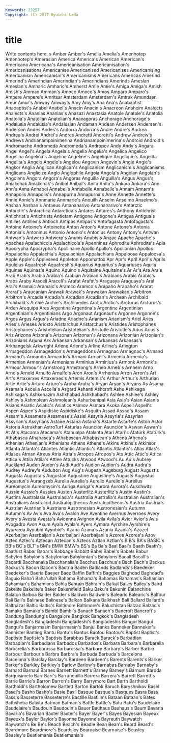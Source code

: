 ```yaml
---
Keywords: 23257 
Copyright: (C) 2017 Ryuichi Ueda
---
```


# title

Write contents here.
s Amber Amber's
Amelia Amelia's Amenhotep Amenhotep's Amerasian America America's American American's Americana
Americana's Americanisation Americanisation's Americanisations Americanise Americanised Americanises Americanising Americanism Americanism's
Americanisms Americans Americas Amerind Amerind's Amerindian Amerindian's Amerindians Amerinds Ameslan
Ameslan's Amharic Amharic's Amherst Amie Amie's Amiga Amiga's Amish Amish's
Amman Amman's Amoco Amoco's Amos Amparo Amparo's Ampere Ampere's Amritsar
Amsterdam Amsterdam's Amtrak Amundsen Amur Amur's Amway Amway's Amy Amy's
Ana Ana's Anabaptist Anabaptist's Anabel Anabel's Anacin Anacin's Anacreon Anaheim
Analects Analects's Ananias Ananias's Anasazi Anastasia Anatole Anatole's Anatolia Anatolia's
Anatolian Anatolian's Anaxagoras Anchorage Anchorage's Andalusia Andalusia's Andalusian Andaman Andean
Andersen Andersen's Anderson Andes Andes's Andorra Andorra's Andre Andre's Andrea
Andrea's Andrei Andrei's Andres Andretti Andretti's Andrew Andrew's Andrews Andrianampoinimerina
Andrianampoinimerina's Android Android's Andromache Andromeda Andromeda's Andropov Andy Andy's Angara
Angel Angel's Angela Angela's Angelia Angelia's Angelica Angelico Angelina Angelina's
Angeline Angeline's Angelique Angelique's Angelita Angelita's Angelo Angelo's Angelou Angevin
Angevin's Angie Angie's Angkor Anglia Anglican Anglican's Anglicanism Anglicanism's Anglicanisms
Anglicans Anglicize Anglo Anglophile Angola Angola's Angolan Angolan's Angolans Angora
Angora's Angoras Anguilla Anguilla's Angus Angus's Aniakchak Aniakchak's Anibal Anibal's
Anita Anita's Ankara Ankara's Ann Ann's Anna Annabel Annabel's Annabelle
Annabelle's Annam Annam's Annapolis Annapolis's Annapurna Annapurna's Anne Annette Annette's
Annie Annie's Annmarie Annmarie's Anouilh Anselm Anselmo Anselmo's Anshan Anshan's
Antaeus Antananarivo Antananarivo's Antarctic Antarctic's Antarctica Antarctica's Antares Antares's Anthony
Antichrist Antichrist's Antichrists Antietam Antigone Antigone's Antigua Antigua's Antilles Antilles's
Antioch Antipas Antipas's Antofagasta Antofagasta's Antoine Antoine's Antoinette Anton Anton's
Antone Antone's Antonia Antonia's Antoninus Antonio Antonio's Antonius Antony Antony's
Antwan Antwan's Antwerp Antwerp's Anubis Anubis's Anzac Apache Apache's Apaches
Apalachicola Apalachicola's Apennines Aphrodite Aphrodite's Apia Apocrypha Apocrypha's Apollinaire Apollo
Apollo's Apollonian Apollos Appalachia Appalachia's Appalachian Appalachians Appaloosa Appaloosa's Apple
Apple's Appleseed Appleton Appomattox Apr Apr's April April's Aprils Apuleius
Aquafresh Aquafresh's Aquarius Aquarius's Aquariuses Aquila Aquinas Aquinas's Aquino Aquino's
Aquitaine Aquitaine's Ar Ar's Ara Ara's Arab Arab's Arabia Arabia's
Arabian Arabian's Arabians Arabic Arabic's Arabs Araby Araceli Araceli's Arafat
Arafat's Araguaya Araguaya's Aral Aral's Aramaic Aramaic's Aramco Aramco's Arapaho
Arapaho's Ararat Ararat's Araucanian Arawak Arawak's Arawakan Arawakan's Arbitron Arbitron's
Arcadia Arcadia's Arcadian Arcadian's Archean Archibald Archibald's Archie Archie's Archimedes
Arctic Arctic's Arcturus Arcturus's Arden Arequipa Ares Argentina Argentina's Argentine
Argentinian Argentinian's Argentinians Argo Argonaut Argonaut's Argonne Argonne's Argos Argus
Argus's Ariadne Ariadne's Arianism Arianism's Ariel Aries Aries's Arieses Ariosto
Aristarchus Aristarchus's Aristides Aristophanes Aristophanes's Aristotelian Aristotelian's Aristotle Aristotle's Arius
Arius's Ariz Arizona Arizona's Arizonan Arizonan's Arizonans Arizonian Arizonian's Arizonians
Arjuna Ark Arkansan Arkansan's Arkansas Arkansas's Arkhangelsk Arkwright Arlene Arlene's
Arline Arline's Arlington Armageddon Armageddon's Armageddons Armagnac Armagnac's Armand Armand's
Armando Armando's Armani Armani's Armenia Armenia's Armenian Armenian's Armenians Arminius
Arminius's Armonk Armonk's Armour Armour's Armstrong Armstrong's Arneb Arneb's Arnhem
Arno Arno's Arnold Arnulfo Arnulfo's Aron Aron's Arrhenius Arron Arron's
Art Art's Artaxerxes Artaxerxes's Artemis Artemis's Arthur Arthur's Arthurian Artie
Artie's Arturo Arturo's Aruba Aruba's Aryan Aryan's Aryans As Asama
Asama's Ascella Ascella's Asgard Ashanti Ashcroft Ashe Ashikaga Ashikaga's Ashkenazim
Ashkhabad Ashkhabad's Ashlee Ashlee's Ashley Ashley's Ashmolean Ashmolean's Ashurbanipal Asia
Asia's Asian Asian's Asians Asiatic Asiatic's Asiatics Asimov Asmara Asoka
Aspell Aspell's Aspen Aspen's Aspidiske Aspidiske's Asquith Assad Assad's Assam
Assam's Assamese Assamese's Assisi Assyria Assyria's Assyrian Assyrian's Assyrians Astaire
Astana Astana's Astarte Astarte's Aston Astor Astoria Astrakhan AstroTurf Asturias
Asunción Asunción's Aswan Aswan's At At's Atacama Atacama's Atahualpa Atalanta
Atari Atari's Atatürk Atatürk's Athabasca Athabasca's Athabascan Athabascan's Athena Athena's
Athenian Athenian's Athenians Athens Athens's Atkins Atkins's Atkinson Atlanta Atlanta's
Atlantes Atlantic Atlantic's Atlantis Atlantis's Atlas Atlas's Atlases Atman Atreus
Atria Atria's Atropos Atropos's Ats Attic Attic's Attica Attica's Attila
Attila's Attlee Attucks Atwood Atwood's Au Au's Aubrey Auckland Auden
Auden's Audi Audi's Audion Audion's Audra Audra's Audrey Audrey's Audubon
Aug Aug's Augean Augsburg August August's Augusta Augusta's Augustan Augustine
Augustine's Augusts Augustus Augustus's Aurangzeb Aurelia Aurelia's Aurelio Aurelio's Aurelius
Aureomycin Aureomycin's Auriga Auriga's Aurora Aurora's Auschwitz Aussie Aussie's Aussies
Austen Austerlitz Austerlitz's Austin Austin's Austins Australasia Australasia's Australia Australia's
Australian Australian's Australians Australoid Australopithecus Australopithecus's Austria Austria's Austrian Austrian's
Austrians Austronesian Austronesian's Autumn Autumn's Av Av's Ava Ava's Avalon
Ave Aventine Avernus Averroes Avery Avery's Avesta Avesta's Avicenna Avignon
Avila Avila's Avior Avior's Avis Avogadro Avon Axum Ayala Ayala's
Ayers Aymara Ayrshire Ayrshire's Ayurveda Ayyubid Ayyubid's Azana Azana's Azania
Azania's Azazel Azerbaijan Azerbaijan's Azerbaijani Azerbaijani's Azores Azores's Azov Aztec
Aztec's Aztecan Aztecan's Aztecs Aztlan Aztlan's B B's BA's BASIC's
BB's BC's BLT's BM's BMW BMW's BS's Ba Ba's Baal
Baal's Baath Baath's Baathist Babar Babar's Babbage Babbitt Babel Babel's
Babels Babur Babylon Babylon's Babylonian Babylonian's Babylons Bacall Bacall's Bacardi
Bacchanalia Bacchanalia's Bacchus Bacchus's Bach Bach's Backus Backus's Bacon Bacon's
Bactria Baden Badlands Badlands's Baedeker Baedeker's Baeria Baeyer Baez Baffin
Baffin's Baggies Baghdad Baghdad's Baguio Baha'i Baha'ullah Bahama Bahama's Bahamas
Bahamas's Bahamian Bahamian's Bahamians Bahia Bahrain Bahrain's Baikal Bailey Bailey's
Baird Bakelite Bakelite's Baker Bakersfield Baku Baku's Bakunin Balanchine Balaton
Balboa Balder Balder's Baldwin Baldwin's Balearic Balearic's Balfour Bali Bali's
Balinese Balinese's Balkan Balkans Balkhash Ball Ballard Ballard's Balthazar Baltic
Baltic's Baltimore Baltimore's Baluchistan Balzac Balzac's Bamako Bamako's Bambi Bambi's
Banach Banach's Bancroft Bancroft's Bandung Bandung's Bangalore Bangkok Bangkok's Bangladesh
Bangladesh's Bangladeshi Bangladeshi's Bangladeshis Bangor Bangui Bangui's Banjarmasin Banjarmasin's Banjul
Banks Banneker Banneker's Bannister Banting Bantu Bantu's Bantus Baotou Baotou's
Baptist Baptist's Baptiste Baptiste's Baptists Barabbas Barack Barack's Barbadian Barbadian's
Barbadians Barbados Barbados's Barbara Barbara's Barbarella Barbarella's Barbarossa Barbarossa's Barbary
Barbary's Barber Barbie Barbour Barbour's Barbra Barbra's Barbuda Barbuda's Barcelona
Barcelona's Barclay Barclay's Bardeen Bardeen's Barents Barents's Barker Barker's Barkley
Barkley's Barlow Barlow's Barnabas Barnaby Barnaby's Barnard Barnaul Barnes Barnett
Barnett's Barney Barney's Barnum Baroda Barquisimeto Barr Barr's Barranquilla Barrera
Barrera's Barrett Barrett's Barrie Barrie's Barron Barron's Barry Barrymore Bart
Barth Bartholdi Bartholdi's Bartholomew Bartlett Barton Bartók Baruch Baryshnikov Basel
Basel's Basho Basho's Basie Basil Basque Basque's Basques Basra Bass
Bass's Basseterre Basseterre's Bastille Bastille's Bataan Bataan's Bates Bathsheba Batista
Batman Batman's Battle Battle's Batu Batu's Baudelaire Baudelaire's Baudouin Baudouin's
Bauer Bauhaus Bauhaus's Baum Bavaria Bavaria's Bavarian Baxter Baxter's Bayer
Bayer's Bayes Bayesian Bayeux Bayeux's Baylor Baylor's Bayonne Bayonne's Bayreuth
Baywatch Baywatch's Be Be's Beach Beach's Beadle Bean Bean's Beard
Beard's Beardmore Beardmore's Beardsley Bearnaise Bearnaise's Beasley Beasley's Beatlemania Beatlemania's
